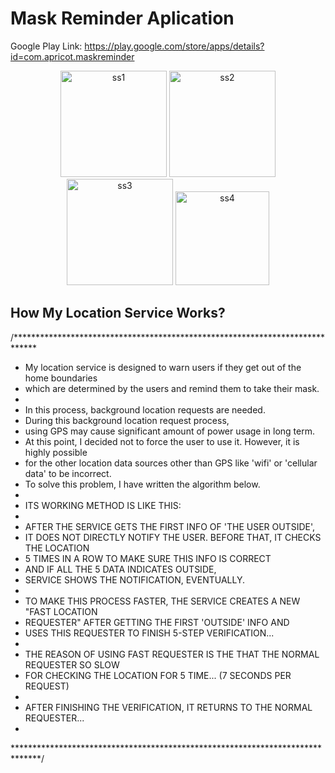 # Mask Reminder Aplication

Google Play Link:
https://play.google.com/store/apps/details?id=com.apricot.maskreminder

<p align="center">
  <img src="https://imgur.com/yEf8BFV.png" width="170" title="ss1">
  <img src="https://imgur.com/BvADdwL.png" width="170" title="ss2">
  <img src="https://imgur.com/8NcJ7VD.png" width="170" title="ss3">
  <img src="https://imgur.com/uzArgit.png" width="150" title="ss4">
</p>



## How My Location Service Works? ##
 /*****************************************************************************
 * My location service is designed to warn users if they get out of the home boundaries
 * which are determined by the users and remind them to take their mask.
 * 
 * In this process, background location requests are needed.
 * During this background location request process, 
 * using GPS may cause significant amount of power usage in long term.
 * At this point, I decided not to force the user to use it. However, it is highly possible 
 * for the other location data sources other than GPS like 'wifi' or 'cellular data' to be incorrect.
 * To solve this problem, I have written the algorithm below.
 *
 * ITS WORKING METHOD IS LIKE THIS:
 *
 * AFTER THE SERVICE GETS THE FIRST INFO OF 'THE USER OUTSIDE',
 * IT DOES NOT DIRECTLY NOTIFY THE USER. BEFORE THAT, IT CHECKS THE LOCATION
 * 5 TIMES IN A ROW TO MAKE SURE THIS INFO IS CORRECT
 * AND IF ALL THE 5 DATA INDICATES OUTSIDE,
 * SERVICE SHOWS THE NOTIFICATION, EVENTUALLY.
 *
 * TO MAKE THIS PROCESS FASTER, THE SERVICE CREATES A NEW "FAST LOCATION
 * REQUESTER" AFTER GETTING THE FIRST 'OUTSIDE' INFO AND
 * USES THIS REQUESTER TO FINISH 5-STEP VERIFICATION...
 *
 * THE REASON OF USING FAST REQUESTER IS THE THAT THE NORMAL REQUESTER SO SLOW
 * FOR CHECKING THE LOCATION FOR 5 TIME...  (7 SECONDS PER REQUEST)
 *
 * AFTER FINISHING THE VERIFICATION, IT RETURNS TO THE NORMAL REQUESTER...
 *
 ******************************************************************************/
   
   
